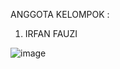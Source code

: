 ANGGOTA KELOMPOK :

1. IRFAN FAUZI

![image](https://github.com/user-attachments/assets/4975d592-6b4f-4aee-a1ee-36d385de5d03)

